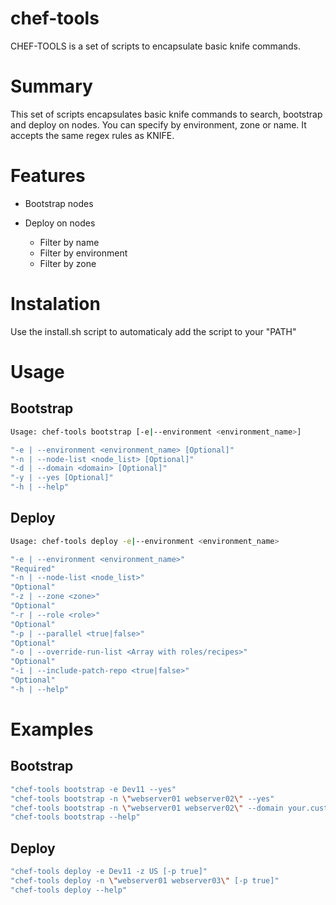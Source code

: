 # chef-tools

CHEF-TOOLS is a set of scripts to encapsulate basic knife commands.

# Summary

This set of scripts encapsulates basic knife commands to search, bootstrap and deploy on nodes. You can specify by environment, zone or name. It accepts the same regex rules as KNIFE.

# Features

* Bootstrap nodes

* Deploy on nodes
  * Filter by name
  * Filter by environment
  * Filter by zone

# Instalation

Use the install.sh script to automaticaly add the script to your "PATH"

# Usage

## Bootstrap

``` Bash
Usage: chef-tools bootstrap [-e|--environment <environment_name>]

"-e | --environment <environment_name> [Optional]"
"-n | --node-list <node_list> [Optional]"
"-d | --domain <domain> [Optional]"
"-y | --yes [Optional]"
"-h | --help"
```

## Deploy

``` Bash
Usage: chef-tools deploy -e|--environment <environment_name>

"-e | --environment <environment_name>"
"Required"
"-n | --node-list <node_list>"
"Optional"
"-z | --zone <zone>"
"Optional"
"-r | --role <role>"
"Optional"
"-p | --parallel <true|false>"
"Optional"
"-o | --override-run-list <Array with roles/recipes>"
"Optional"
"-i | --include-patch-repo <true|false>"
"Optional"
"-h | --help"
```

# Examples

## Bootstrap

``` Bash
"chef-tools bootstrap -e Dev11 --yes"
"chef-tools bootstrap -n \"webserver01 webserver02\" --yes"
"chef-tools bootstrap -n \"webserver01 webserver02\" --domain your.custom.domain --yes"
"chef-tools bootstrap --help"
```

## Deploy

``` Bash
"chef-tools deploy -e Dev11 -z US [-p true]"
"chef-tools deploy -n \"webserver01 webserver03\" [-p true]"
"chef-tools deploy --help"
```

